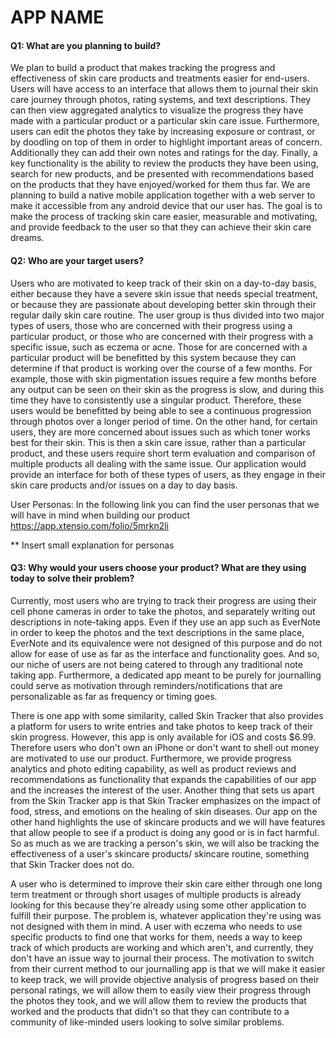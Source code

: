 # APP NAME

#### Q1: What are you planning to build?
We plan to build a product that makes tracking the progress and effectiveness of skin care products and treatments easier for end-users. Users will have access to an interface that allows them to journal their skin care journey through photos, rating systems, and text descriptions. They can then view aggregated analytics to visualize the progress they have made with a particular product or a particular skin care issue. Furthermore, users can edit the photos they take by increasing exposure or contrast, or by doodling on top of them in order to highlight important areas of concern. Additionally they can add their own notes and ratings for the day. Finally, a key functionality is the ability to review the products they have been using, search for new products, and be presented with recommendations based on the products that they have enjoyed/worked for them thus far. We are planning to build a native mobile application together with a web server to make it accessible from any android device that our user has. The goal is to make the process of tracking skin care easier, measurable and motivating, and provide feedback to the user so that they can achieve their skin care dreams.

#### Q2: Who are your target users?

Users who are motivated to keep track of their skin on a day-to-day basis, either because they have a severe skin issue that needs special treatment, or because they are passionate about developing better skin through their regular daily skin care routine. The user group is thus divided into two major types of users, those who are concerned with their progress using a particular product, or those who are concerned with their progress with a specific issue, such as eczema or acne. Those for are concerned with a particular product will be benefitted by this system because they can determine if that product is working over the course of a few months. For example, those with skin pigmentation issues require a few months before any output can be seen on their skin as the progress is slow, and during this time they have to consistently use a singular product. Therefore, these users would be benefitted by being able to see a continuous progression through photos over a longer period of time. On the other hand, for certain users, they are more concerned about issues such as which toner works best for their skin. This is then a skin care issue, rather than a particular product, and these users require short term evaluation and comparison of multiple products all dealing with the same issue. Our application would provide an interface for both of these types of users, as they engage in their skin care products and/or issues on a day to day basis.

User Personas: In the following link you can find the user personas that we will have in mind when building our product
https://app.xtensio.com/folio/5mrkn2li

** Insert small explanation for personas

#### Q3: Why would your users choose your product? What are they using today to solve their problem?

Currently, most users who are trying to track their progress are using their cell phone cameras in order to take the photos, and separately writing out descriptions in note-taking apps. Even if they use an app such as EverNote in order to keep the photos and the text descriptions in the same place, EverNote and its equivalence were not designed of this purpose and do not allow for ease of use as far as the interface and functionality goes. And so, our niche of users are not being catered to through any traditional note taking app. Furthermore, a dedicated app meant to be purely for journalling could serve as motivation through reminders/notifications that are personalizable as far as frequency or timing goes.

There is one app with some similarity, called Skin Tracker that also provides a platform for users to write entries and take photos to keep track of their skin progress. However, this app is only available for iOS and costs $6.99. Therefore users who don't own an iPhone or don't want to shell out money are motivated to use our product. Furthermore, we provide progress analytics and photo editing capability, as well as product reviews and recommendations as functionality that expands the capabilities of our app and the increases the interest of the user. Another thing that sets us apart from the Skin Tracker app is that Skin Tracker emphasizes on the impact of food, stress, and emotions on the healing of skin diseases. Our app on the other hand highlights the use of skincare products and we will have features that allow people to see if a product is doing any good or is in fact harmful. So as much as we are tracking a person's skin, we will also be tracking the effectiveness of a user's skincare products/ skincare routine, something that Skin Tracker does not do.

A user who is determined to improve their skin care either through one long term treatment or through short usages of multiple products is already looking for this because they're already using some other application to fulfill their purpose. The problem is, whatever application they're using was not designed with them in mind. A user with eczema who needs to use specific products to find one that works for them, needs a way to keep track of which products are working and which aren't, and currently, they don't have an issue way to journal their process. The motivation to switch from their current method to our journalling app is that we will make it easier to keep track, we will provide objective analysis of progress based on their personal ratings, we will allow them to easily view their progress through the photos they took, and we will allow them to review the products that worked and the products that didn't so that they can contribute to a community of like-minded users looking to solve similar problems.
